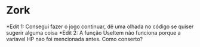 # Zork
*Edit 1: Consegui fazer o jogo continuar, dê uma olhada no código se quiser sugerir alguma coisa
*Edit 2: A função UseItem não funciona porque a variavel HP nao foi mencionada antes. Como conserto?
